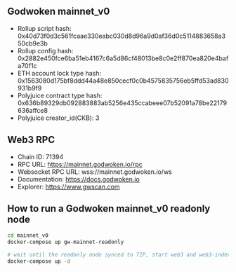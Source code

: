## Godwoken mainnet_v0

* Rollup script hash: 0x40d73f0d3c561fcaae330eabc030d8d96a9d0af36d0c5114883658a350cb9e3b
* Rollup config hash: 0x2882e450fce6ba51eb4167c6a5d86cf48013be8c0e2ff870ea820e4bafa70f1c
* ETH account lock type hash: 0x1563080d175bf8ddd44a48e850cecf0c0b4575835756eb5ffd53ad830931b9f9
* Polyjuice contract type hash: 0x636b89329db092883883ab5256e435ccabeee07b52091a78be22179636affce8
* Polyjuice creator_id(CKB): 3

## Web3 RPC

* Chain ID: 71394
* RPC URL: https://mainnet.godwoken.io/rpc
* Websocket RPC URL: wss://mainnet.godwoken.io/ws
* Documentation: https://docs.godwoken.io
* Explorer: https://www.gwscan.com

## How to run a Godwoken mainnet_v0 readonly node
```bash
cd mainnet_v0
docker-compose up gw-mainnet-readonly

# wait until the readonly node synced to TIP, start web3 and web3-indexer services
docker-compose up -d
```
